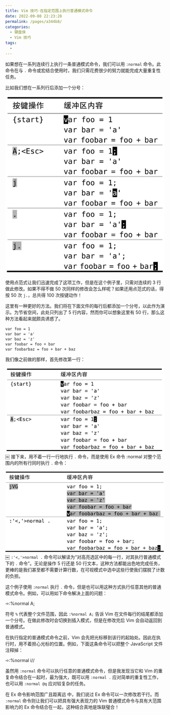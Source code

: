 ```yaml
---
title: Vim 技巧-在指定范围上执行普通模式命令
date: 2022-09-08 22:23:28
permalink: /pages/a344b8/
categories:
  - 键盘侠
  - Vim 技巧
tags:
  -
---
```


如果想在一系列连续行上执行一条普通模式命令，我们可以用 `:normal` 命令。此命令在与 `.` 命令或宏结合使用时，我们只需花费很少的努力就能完成大量重复性任务。

比如我们想在一系列行后添加一个分号：

![](../../.vuepress/public/img/vim/073.jpg)

使用点范式让我们迅速完成了这项工作，但是在这个例子里，只需对连续的 3 行做此修改。如果不得不做 50 次同样的修改会怎么样呢？如果还用点范式的话，得按 50 次 `j.`，总共得 100 次按键动作！

这里有一种更好的方法。我们将在下面文件的每行后都添加一个分号，以此作为演示。为节省空间，此处只列出了 5 行内容，然而你可以想象这里有 50 行，那么这种方法看起来就颇具诱惑了。

```
var foo = 1
var bar = 'a'
var baz = 'z'
var foobar = foo + bar
var foobarbaz = foo + bar + baz
```

我们像之前做的那样，首先修改第一行：

![](../../.vuepress/public/img/vim/074.jpg)
￼
接下来，用不着一行一行地执行 `.` 命令，而是使用 Ex 命令 :normal 对整个范围内的所有行同时执行 `.` 命令：

![](../../.vuepress/public/img/vim/075.jpg)
￼
`:'<,'>normal .` 命令可以解读为“对高亮选区中的每一行，对其执行普通模式下的 `.` 命令”。无论是操作 5 行还是 50 行文本，这种方法都能出色地完成任务，更棒的是我们甚至都不需要计算行数，在可视模式中选中这些行使我们摆脱了计数的负担。

这个例子使用 `:normal` 执行 `.` 命令，但是也可以用这种方式执行任意其他的普通模式命令。例如，可以用如下命令解决上面的问题：

➾:%normal A;

符号 `%` 代表整个文件范围，因此 `:%normal A;` 告诉 Vim 在文件每行的结尾都添加一个分号。在做此修改时会切换到插入模式，但是在修改完后 Vim 会自动返回到普通模式。

在执行指定的普通模式命令之前，Vim 会先把光标移到该行的起始处。因此在执行时，用不着担心光标的位置。例如，下面这条命令可以把整个 JavaScript 文件注释掉：

➾:%normal i//

虽然用 `:normal` 命令可以执行任意的普通模式命令，但是我发现当它和 Vim 的重复命令结合在一起时，最为强大，既可以用 `:normal .` 应对简单的重复性工作，也可以用 `:normal @q` 应对较复杂的任务。

在 Ex 命令影响范围广且距离远 中，我们说过 Ex 命令可以一次修改若干行。而 `:normal` 命令则让我们可以把具有强大表现力的 Vim 普通模式命令与具有大范围影响力的 Ex 命令结合在一起，这种结合真地是珠联璧合！
